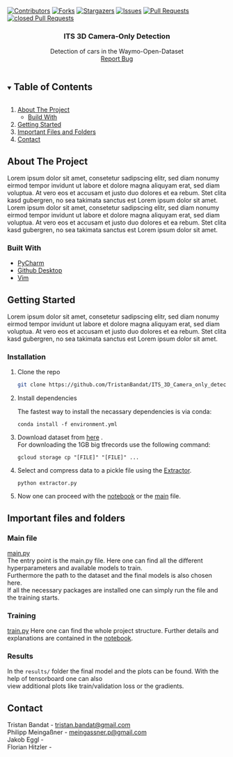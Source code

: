 [![Contributors][contributors-shield]][contributors-url]
[![Forks][forks-shield]][forks-url]
[![Stargazers][stars-shield]][stars-url]
[![Issues][issues-shield]][issues-url]
[![Pull Requests][pulls-shield]][pulls-url]
[![closed Pull Requests][closed_pulls-shield]][closed_pulls-url]


<p align="center">
  <h3 align="center">ITS 3D Camera-Only Detection</h3>
  <p align="center">
    Detection of cars in the Waymo-Open-Dataset
    <br />
    <a href="https://github.com/TristanBandat/ITS_3D_Camera_only_detection/issues">Report Bug</a>
  </p>
<!-- </p> -->



<!-- TABLE OF CONTENTS -->
<details open="open">
  <summary><h2 style="display: inline-block">Table of Contents</h2></summary>
  <ol>
    <li>
      <a href="#about-the-project">About The Project</a>
      <ul>
        <li><a href="#Built With">Build With</a></li>
      </ul>
    </li>
    <li><a href="#getting-started">Getting Started</a></li>
    <li><a href="#Important files and folders">Important Files and Folders</a></li>
    <li><a href="#contact">Contact</a></li>
    <!-- <li><a href="#acknowledgements">Acknowledgements</a></li> -->
  </ol>
</details>



<!-- ABOUT THE PROJECT -->
## About The Project

Lorem ipsum dolor sit amet, consetetur sadipscing elitr, sed diam nonumy eirmod tempor invidunt ut labore et dolore 
magna aliquyam erat, sed diam voluptua. At vero eos et accusam et justo duo dolores et ea rebum. Stet clita kasd 
gubergren, no sea takimata sanctus est Lorem ipsum dolor sit amet. Lorem ipsum dolor sit amet, consetetur sadipscing 
elitr, sed diam nonumy eirmod tempor invidunt ut labore et dolore magna aliquyam erat, sed diam voluptua. At vero eos 
et accusam et justo duo dolores et ea rebum. Stet clita kasd gubergren, no sea takimata sanctus est Lorem 
ipsum dolor sit amet.


### Built With

* [PyCharm](https://www.jetbrains.com/pycharm/)
* [Github Desktop](https://desktop.github.com/)
* [Vim](https://www.vim.org/)



<!-- GETTING STARTED -->
## Getting Started

Lorem ipsum dolor sit amet, consetetur sadipscing elitr, sed diam nonumy eirmod tempor invidunt ut labore et dolore 
magna aliquyam erat, sed diam voluptua. At vero eos et accusam et justo duo dolores et ea rebum. Stet clita kasd 
gubergren, no sea takimata sanctus est Lorem ipsum dolor sit amet.

### Installation

1. Clone the repo
   ```sh
   git clone https://github.com/TristanBandat/ITS_3D_Camera_only_detection.git
   ```

2. Install dependencies<br>

   The fastest way to install the necassary dependencies is via conda: <br>
   ```shell
   conda install -f environment.yml
   ```

3. Download dataset from 
   [here](https://console.cloud.google.com/storage/browser/waymo_open_dataset_v_1_4_0;tab=objects?prefix=&forceOnObjectsSortingFiltering=false)
   .<br>
   For downloading the 1GB big tfrecords use the following command:<br>
   ```shell
   gcloud storage cp "[FILE]" "[FILE]" ...
   ```

4. Select and compress data to a pickle file using the [Extractor](extractor.py).<br>
   ```shell
   python extractor.py
   ```

5. Now one can proceed with the [notebook](ITS_3D_Camera_only_challenge.ipynb) or the [main](main.py) file.
   

<!-- FILES & FOLDERS -->
## Important files and folders

### Main file
[main.py](main.py)<br>
The entry point is the main.py file. Here one can find all the different hyperparameters and available models to train.<br>
Furthermore the path to the dataset and the final models is also chosen here.<br>
If all the necessary packages are installed one can simply run the file and the training starts.<br>

### Training
[train.py](train.py)
Here one can find the whole project structure. Further details and explanations are contained in the
[notebook](ITS_3D_Camera_only_challenge.ipynb).

### Results

In the `results/` folder the final model and the plots can be found. With the help of tensorboard one can also <br>
view additional plots like train/validation loss or the gradients.


<!-- CONTACT -->
## Contact

Tristan Bandat - tristan.bandat@gmail.com <br>
Philipp Meingaßner - meingassner.p@gmail.com <br>
Jakob Eggl -  <br>
Florian Hitzler -  <br>



<!-- MARKDOWN LINKS & IMAGES -->
<!-- https://www.markdownguide.org/basic-syntax/#reference-style-links -->
[contributors-shield]: https://img.shields.io/github/contributors/TristanBandat/ITS_3D_Camera_only_detection.svg?style=for-the-badge
[contributors-url]: https://github.com/TristanBandat/ITS_3D_Camera_only_detection/graphs/contributors
[forks-shield]: https://img.shields.io/github/forks/TristanBandat/ITS_3D_Camera_only_detection.svg?style=for-the-badge
[forks-url]: https://github.com/TristanBandat/ITS_3D_Camera_only_detection/network/members
[stars-shield]: https://img.shields.io/github/stars/TristanBandat/ITS_3D_Camera_only_detection.svg?style=for-the-badge
[stars-url]: https://github.com/TristanBandat/ITS_3D_Camera_only_detection/stargazers
[issues-shield]: https://img.shields.io/github/issues/TristanBandat/ITS_3D_Camera_only_detection.svg?style=for-the-badge
[issues-url]: https://github.com/TristanBandat/ITS_3D_Camera_only_detection/issues
[pulls-shield]: https://img.shields.io/github/issues-pr/TristanBandat/ITS_3D_Camera_only_detection.svg?style=for-the-badge
[pulls-url]: https://github.com/TristanBandat/ITS_3D_Camera_only_detection/pulls
[license-shield]: https://img.shields.io/github/license/TristanBandat/ITS_3D_Camera_only_detection.svg?style=for-the-badge
[license-url]: https://github.com/TristanBandat/ITS_3D_Camera_only_detection/blob/master/LICENSE.txt
[closed_pulls-shield]: https://img.shields.io/github/issues-pr-closed/TristanBandat/ITS_3D_Camera_only_detection?style=for-the-badge
[closed_pulls-url]: https://github.com/TristanBandat/ITS_3D_Camera_only_detection/pulls?q=is%3Apr+is%3Aclosed
[closed_issues-shield]: https://img.shields.io/github/issues-closed/TristanBandat/ITS_3D_Camera_only_detection?style=for-the-badge
[closed_issues-url]: https://github.com/TristanBandat/ITS_3D_Camera_only_detection/issues?q=is%3Aissue+is%3Aclosed

